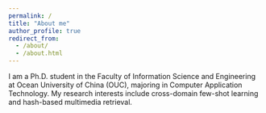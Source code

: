 ```yaml
---
permalink: /
title: "About me"
author_profile: true
redirect_from: 
  - /about/
  - /about.html
---
```


I am a Ph.D. student in the Faculty of Information Science and Engineering at Ocean University of China (OUC), majoring in Computer Application Technology.   My research interests include cross-domain few-shot learning and hash-based multimedia retrieval.
